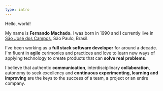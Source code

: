 ```yaml
---
type: intro
---
```


Hello, world!

My name is **Fernando Machado**. I was born in 1990 and
I currently live in [São José dos Campos](https://goo.gl/maps/CqN2bSJMgxhejLE58), São Paulo, Brasil.

I've been working as a **full stack software developer** for around a decade.
I'm fluent in **agile** cerimonies and practices
and love to learn new ways of applying technology
to create products that can **solve real problems**.

I believe that authentic **communication**,
interdisciplinary **collaboration**, autonomy to seek excellency
and **continuous experimenting, learning and improving** are the keys
to the success of a team, a project or an entire company.
